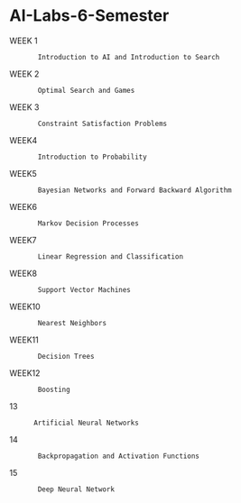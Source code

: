 # AI-Labs-6-Semester
WEEK 1

           Introduction to AI and Introduction to Search

WEEK 2

           Optimal Search and Games

WEEK 3

           Constraint Satisfaction Problems

WEEK4

           Introduction to Probability

WEEK5

           Bayesian Networks and Forward Backward Algorithm

WEEK6

           Markov Decision Processes

WEEK7

           Linear Regression and Classification

WEEK8

           Support Vector Machines
           
WEEK10

           Nearest Neighbors

WEEK11

           Decision Trees                          

WEEK12

           Boosting

13

          Artificial Neural Networks

14

           Backpropagation and Activation Functions

15

           Deep Neural Network
